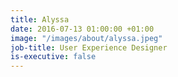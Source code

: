```yaml
---
title: Alyssa
date: 2016-07-13 01:00:00 +01:00
image: "/images/about/alyssa.jpeg"
job-title: User Experience Designer
is-executive: false
---
```


